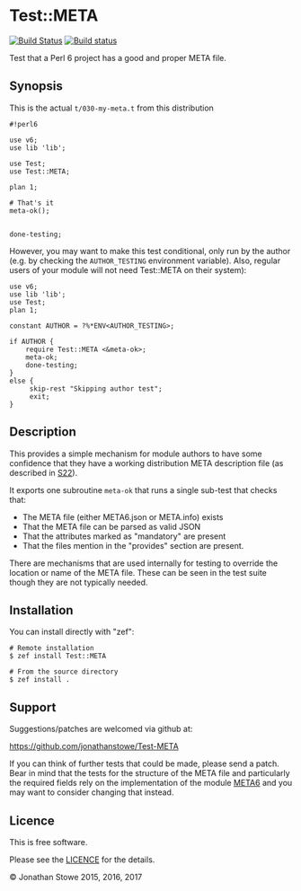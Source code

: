 # Test::META

[![Build Status](https://travis-ci.org/jonathanstowe/Test-META.svg?branch=master)](https://travis-ci.org/jonathanstowe/Test-META)
[![Build status](https://ci.appveyor.com/api/projects/status/github/jonathanstowe/Test-META?svg=true)](https://ci.appveyor.com/project/jonathanstowe/Test-META/branch/master)

Test that a Perl 6 project has a good and proper META file.

## Synopsis

This is the actual `t/030-my-meta.t` from this distribution

```Perl6
#!perl6

use v6;
use lib 'lib';

use Test;
use Test::META;

plan 1;

# That's it
meta-ok();


done-testing;
```


However, you may want to make this test conditional, only run by the
author (e.g. by checking the `AUTHOR_TESTING` environment variable). Also,
regular users of your module will not need Test::META on their system):
```Perl6
use v6;
use lib 'lib';
use Test;
plan 1;

constant AUTHOR = ?%*ENV<AUTHOR_TESTING>; 

if AUTHOR { 
    require Test::META <&meta-ok>;
    meta-ok;
    done-testing;
}
else {
     skip-rest "Skipping author test";
     exit;
}
```


## Description

This provides a simple mechanism for module authors to have some
confidence that they have a working distribution META description
file (as described in [S22](http://design.perl6.org/S22.html#META6.json)).

It exports one subroutine `meta-ok` that runs a single sub-test that
checks that:

   *  The META file (either META6.json or META.info) exists
   *  That the META file can be parsed as valid JSON
   *  That the attributes marked as "mandatory" are present
   *  That the files mention in the "provides" section are present.

There are mechanisms that are used internally for testing to override the
location or name of the META file. These can be seen in the test suite
though they are not typically needed.

## Installation

You can install directly with "zef":

```
# Remote installation
$ zef install Test::META

# From the source directory
$ zef install .
```

## Support

Suggestions/patches are welcomed via github at:

https://github.com/jonathanstowe/Test-META

If you can think of further tests that could be made, please send a
patch.  Bear in mind that the tests for the structure of the META file
and particularly the required fields rely on the implementation of the
module [META6](https://github.com/jonathanstowe/META6) and you may want
to consider changing that instead.

## Licence

This is free software.

Please see the [LICENCE](LICENCE) for the details.

© Jonathan Stowe 2015, 2016, 2017
